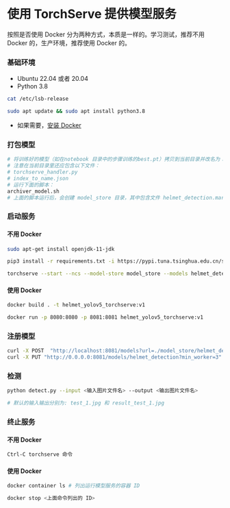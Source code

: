 # 使用 TorchServe 提供模型服务

按照是否使用 Docker 分为两种方式，本质是一样的。学习测试，推荐不用 Docker 的，生产环境，推荐使用 Docker 的。



### 基础环境

- Ubuntu 22.04 或者 20.04
- Python 3.8

```sh
cat /etc/lsb-release

sudo apt update && sudo apt install python3.8
```
- 如果需要，[安装 Docker](https://docs.docker.com/engine/install/ubuntu/)



### 打包模型

```sh
# 将训练好的模型（如在notebook 目录中的步骤训练的best.pt）拷贝到当前目录并改名为：helmet.torchscript.pt, 现有的可作为练习用
# 注意在当前目录里还应包含以下文件：
# torchserve_handler.py
# index_to_name.json
# 运行下面的脚本：
archiver_model.sh
# 上面的脚本运行后，会创建 model_store 目录，其中包含文件 helmet_detection.mar
```



### 启动服务

#### 不用 Docker

```sh
sudo apt-get install openjdk-11-jdk

pip3 install -r requirements.txt -i https://pypi.tuna.tsinghua.edu.cn/simple

torchserve --start --ncs --model-store model_store --models helmet_detection.mar
```

#### 使用 Docker

```sh
docker build . -t helmet_yolov5_torchserve:v1

docker run -p 8080:8080 -p 8081:8081 helmet_yolov5_torchserve:v1
```



### 注册模型

```sh
curl -X POST  "http://localhost:8081/models?url=./model_store/helmet_detection.mar&model_name=helmet_detection"
curl -X PUT "http://0.0.0.0:8081/models/helmet_detection?min_worker=3"
```



### 检测

```sh
python detect.py --input <输入图片文件名> --output <输出图片文件名>

# 默认的输入输出分别为: test_1.jpg 和 result_test_1.jpg
```



### 终止服务

#### 不用 Docker

```sh
Ctrl-C torchserve 命令
```

#### 使用 Docker

```sh
docker container ls # 列出运行模型服务的容器 ID

docker stop <上面命令列出的 ID>
```

